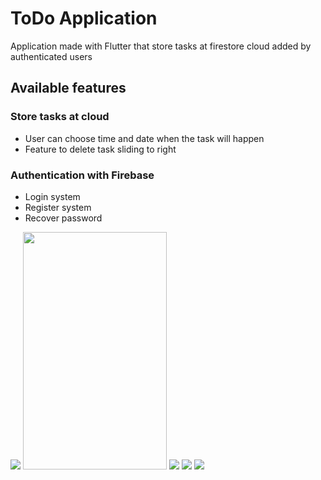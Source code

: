 # ToDo Application

Application made with Flutter that store tasks at firestore cloud added by authenticated users

## Available features

###  Store tasks at cloud
-  User can choose time and date when the task will happen
-  Feature to delete task sliding to right

###  Authentication with Firebase

-   Login system
-   Register system
-   Recover password

<img src="https://github.com/GuOlival/ToDo-App/blob/main/scr/Screenshot_20210526-200742.png"> <img src="https://github.com/GuOlival/ToDo-App/blob/main/scr/Screenshot_20210526-223445.png" width=230 height=380> <img src="https://github.com/GuOlival/ToDo-App/blob/main/scr/Screenshot_20210526-223521.png"> <img src="https://github.com/GuOlival/ToDo-App/blob/main/scr/Screenshot_20210526-223535.png"> <img src="https://github.com/GuOlival/ToDo-App/blob/main/scr/Screenshot_20210526-223547.png">
